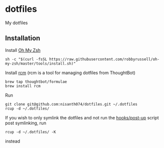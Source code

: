 # dotfiles

My dotfiles

## Installation

Install [Oh My Zsh](https://github.com/robbyrussell/oh-my-zsh)

```
sh -c "$(curl -fsSL https://raw.githubusercontent.com/robbyrussell/oh-my-zsh/master/tools/install.sh)"
```

Install [rcm](https://github.com/thoughtbot/rcm) (rcm is a tool for managing dotfiles from ThoughtBot)

```
brew tap thoughtbot/formulae
brew install rcm
```

Run

```
git clone git@github.com:nisanth074/dotfiles.git ~/.dotfiles
rcup -d ~/.dotfiles/
```
If you wish to only symlink the dotfiles and not run the [hooks/post-up](https://github.com/nisanth074/dotfiles/blob/master/hooks/post-up) script post symlinking, run

```
rcup -d ~/.dotfiles/ -K
```

instead